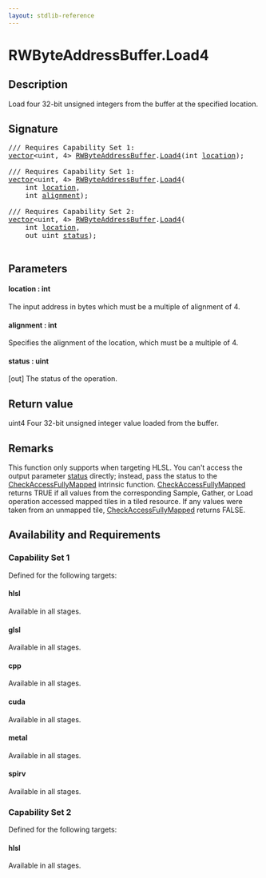 ```yaml
---
layout: stdlib-reference
---
```


# RWByteAddressBuffer\.Load4

## Description

Load four 32-bit unsigned integers from the buffer at the specified location.



## Signature 

<pre>
/// Requires Capability Set 1:
<a href="../types/vector/index.html" class="code_type">vector</a>&lt;<span class="code_keyword">uint</span>, 4&gt; <a href="../types/rwbyteaddressbuffer-0126d/index.html" class="code_type">RWByteAddressBuffer</a>.<a href="load4-0.html">Load4</a>(<span class="code_keyword">int</span> <a href="load4-0.html#decl-location" class="code_param">location</a>);

/// Requires Capability Set 1:
<a href="../types/vector/index.html" class="code_type">vector</a>&lt;<span class="code_keyword">uint</span>, 4&gt; <a href="../types/rwbyteaddressbuffer-0126d/index.html" class="code_type">RWByteAddressBuffer</a>.<a href="load4-0.html">Load4</a>(
    <span class="code_keyword">int</span> <a href="load4-0.html#decl-location" class="code_param">location</a>,
    <span class="code_keyword">int</span> <a href="load4-0.html#decl-alignment" class="code_param">alignment</a>);

/// Requires Capability Set 2:
<a href="../types/vector/index.html" class="code_type">vector</a>&lt;<span class="code_keyword">uint</span>, 4&gt; <a href="../types/rwbyteaddressbuffer-0126d/index.html" class="code_type">RWByteAddressBuffer</a>.<a href="load4-0.html">Load4</a>(
    <span class="code_keyword">int</span> <a href="load4-0.html#decl-location" class="code_param">location</a>,
    <span class="code_keyword">out</span> <span class="code_keyword">uint</span> <a href="load4-0.html#decl-status" class="code_param">status</a>);

</pre>

## Parameters

####  <a id="decl-location"></a>location  : int
The input address in bytes which must be a multiple of alignment of 4.

####  <a id="decl-alignment"></a>alignment  : int
Specifies the alignment of the location, which must be a multiple of 4.

####  <a id="decl-status"></a>status  : uint
\[out\] The status of the operation.


## Return value
<span class='code'>uint4</span> Four 32-bit unsigned integer value loaded from the buffer.


## Remarks

This function only supports when targeting HLSL.
You can't access the output parameter <span class='code'><a href="load4-0.html#decl-status" class="code_param">status</a></span> directly; instead,
pass the status to the <span class='code'><a href=".html">CheckAccessFullyMapped</a></span> intrinsic function.
<span class='code'><a href=".html">CheckAccessFullyMapped</a></span> returns TRUE if all values from the corresponding Sample,
Gather, or Load operation accessed mapped tiles in a tiled resource.
If any values were taken from an unmapped tile, <span class='code'><a href=".html">CheckAccessFullyMapped</a></span> returns FALSE.


## Availability and Requirements

### Capability Set 1

Defined for the following targets:

#### hlsl
Available in all stages.

#### glsl
Available in all stages.

#### cpp
Available in all stages.

#### cuda
Available in all stages.

#### metal
Available in all stages.

#### spirv
Available in all stages.


### Capability Set 2

Defined for the following targets:

#### hlsl
Available in all stages.



